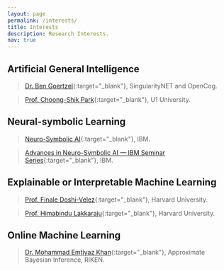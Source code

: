```yaml
---
layout: page
permalink: /interests/
title: Interests
description: Research Interests.
nav: true
---
```


## Artificial General Intelligence
  > [Dr. Ben Goertzel](http://goertzel.org){:target="_blank"}, SingularityNET and OpenCog.

  > [Prof. Choong-Shik Park](https://www.researchgate.net/profile/Choong-Shik-Park){:target="_blank"}, U1 University.

## Neural-symbolic Learning
  > [Neuro-Symbolic AI](https://researcher.watson.ibm.com/researcher/view_group.php?id=10518){:target="_blank"}, IBM.

  > [Advances in Neuro-Symbolic AI — IBM Seminar Series](https://researcher.watson.ibm.com/researcher/view_group.php?id=10510){:target="_blank"}, IBM.

## Explainable or Interpretable Machine Learning
  > [Prof. Finale Doshi-Velez](https://finale.seas.harvard.edu/){:target="_blank"}, Harvard University.
  
  > [Prof. Himabindu Lakkaraju](https://himalakkaraju.github.io){:target="_blank"}, Harvard University.

## Online Machine Learning
  > [Dr. Mohammad Emtiyaz Khan](https://emtiyaz.github.io/){:target="_blank"}, Approximate Bayesian Inference, RIKEN.

